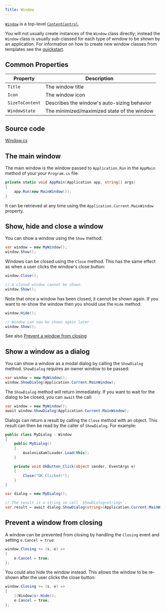 ```yaml
---
Title: Window
---
```


[`Window`](/api/Avalonia.Controls/Window) is a top-level [`ContentControl`](contentcontrol).

You will not usually create instances of the `Window` class directly; instead the `Window` class
is usually sub-classed for each type of window to be shown by an application. For information on
how to create new window classes from templates see the [quickstart](/docs/quickstart/window).

## Common Properties

|Property|Description|
|--------|-----------|
|`Title`|The window title|
|`Icon`|The window icon|
|`SizeToContent`|Describes the window's auto-sizing behavior|
|`WindowState`|The minimized/maximized state of the window|

## Source code
[Window.cs](https://github.com/AvaloniaUI/Avalonia/blob/master/src/Avalonia.Controls/Window.cs)

## The main window

The main window is the window passed to `Application.Run` in the `AppMain` method of your your
`Program.cs` file:

```csharp
private static void AppMain(Application app, string[] args)
{
    app.Run(new MainWindow());
}
```

It can be retrieved at any time using the `Application.Current.MainWindow` property.

## Show, hide and close a window

You can show a window using the `Show` method:

```csharp
var window = new MyWindow();
window.Show();
```

Windows can be closed using the `Close` method. This has the same effect as when a user clicks the
window's close button:

```csharp
window.Close();

// A closed window cannot be shown.
window.Show();
```

Note that once a window has been closed, it cannot be shown again. If you want to re-show the
window then you should use the `Hide` method:

```csharp
window.Hide();

// Window can now be shown again later
window.Show();
```

See also [Prevent a window from closing](#prevent-a-window-from-closing)

## Show a window as a dialog

You can show a window as a modal dialog by calling the `ShowDialog` method. `ShowDialog` requires
an owner window to be passed:

```csharp
var window = new MyWindow();
window.ShowDialog(Application.Current.MainWindow);
```

The `ShowDialog` method will return immediately. If you want to wait for the dialog to be closed,
you can `await` the call:

```csharp
var window = new MyWindow();
await window.ShowDialog(Application.Current.MainWindow);
```

Dialogs can return a result by calling the `Close` method with an object. This result can then be
read by the caller of `ShowDialog`. For example:

```csharp
public class MyDialog : Window
{
    public MyDialog()
    {
        AvaloniaXamlLoader.Load(this);
    }

    private void OkButton_Click(object sender, EventArgs e)
    {
        Close("OK Clicked!");
    }
}
```

```csharp
var dialog = new MyDialog();

// The result is a string so call `ShowDialog<string>`.
var result = await dialog.ShowDialog<string>(Application.Current.MainWindow);
```

## Prevent a window from closing

A window can be prevented from closing by handling the `Closing` event and setting `e.Cancel = true`:

```csharp
window.Closing += (s, e) =>
{
    e.Cancel = true;
};
```

You could also hide the window instead. This allows the window to be re-shown after the user clicks
the close button:

```csharp
window.Closing += (s, e) =>
{
    ((Window)s).Hide();
    e.Cancel = true;
};
```
